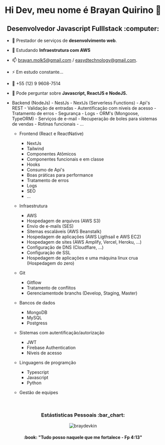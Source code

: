 <h1 align='center'>Hi Dev, meu nome é Brayan Quirino 👋</h1>

<h2 align='center'>Desenvolvedor Javascript Fulllstack :computer:</h2>

- 🔭 Prestador de serviços de  <strong>desenvolvimento web</strong>.
- 🌱 Estudando <strong>Infraestrutura com AWS</strong> 

- 📫 brayan.molk5@gmail.com / easydtechnology@gmail.com.
- ⚡ Em estudo constante...
- 📱 +55 (12) 9 9608-7514 

- 💬 Pode perguntar sobre <strong>Javascript, ReactJS e NodeJS.</strong>


 - Backend (NodeJs)
        - NestJs
        - NextJs (Serverless Functions)
        - Api's REST
        - Validação de entradas
        - Autentificação com niveis de acesso
        - Tratamento de erros
        - Segurança
        - Logs
        - ORM's (Mongoose, TypeORM)
        - Serviços de e-mail
        - Recuperação de boles para sistemas de vendas
        - Rotinas funcionais
        - ...
    
    - Frontend (React e ReactNative)
        - NextJs
        - Tailwind
        - Componentes Atômicos
        - Componentes funcionais e em classe
        - Hooks
        - Consumo de Api's
        - Boas práticas para performance
        - Tratamento de erros
        - Logs
        - SEO
        - ...
    
    - Infraestrutura
        - AWS
        - Hospedagem de arquivos (AWS S3)
        - Envio de e-mails (SES)
        - Sitemas escaláveis (AWS Beanstalk)
        - Hospedagem de aplicações (AWS Ligthsail e AWS EC2)
        - Hospedagem de sites (AWS Amplify, Vercel, Heroku, ...)
        - Configuração de DNS (Cloudflare, ...)
        - Configuração de SSL
        - Hospedagem de aplicações e uma máquina linux crua (Hospedagem do zero)
    
    - Git
        - Gitflow
        - Tratamento de conflitos
        - Gerenciamentode branchs (Develop, Staging, Master)
    
    - Bancos de dados
        - MongoDB
        - MySQL
        - Postgress
    
    - Sistemas com autentificação/autorização
        - JWT
        - Firebase Authentication
        - Níveis de acesso

    - Linguagens de programção
        - Typescript
        - Javascript
        - Python
    
    - Gestão de equipes
<p>&nbsp;</p>

<h3 align='center'>Estástisticas Pessoais :bar_chart:</h3>

<p align='center'>
    <img align="center" src="https://github-readme-stats.vercel.app/api?username=braydevkin&show_icons=true" alt="braydevkin"/>
</p>


      
<h4 align='center'> :book: "Tudo posso naquele que me fortalece - Fp 4:13"</h4>
